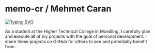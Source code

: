 # memo-cr / Mehmet Caran



[![Typing SVG](https://readme-typing-svg.demolab.com?font=Fira+Code&size=30&pause=1000&center=true&width=435&lines=Developer;Student)](https://git.io/typing-svg)

As a student at the Higher Technical College in Moedling, I carefully plan and execute all of my projects with the goal of personal development. I share these projects on GitHub for others to see and potentially benefit from.

# 
